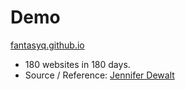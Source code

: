 # Demo
[fantasyq.github.io](https://fantasyq.github.io/)


- 180 websites in 180 days.<br>
- Source / Reference: [Jennifer Dewalt](https://jenniferdewalt.com/)
